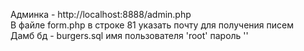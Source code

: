 Админка - http://localhost:8888/admin.php  
В файле form.php в строке 81 указать почту для получения писем    
Дамб бд - burgers.sql   имя пользователя 'root' пароль ''  

